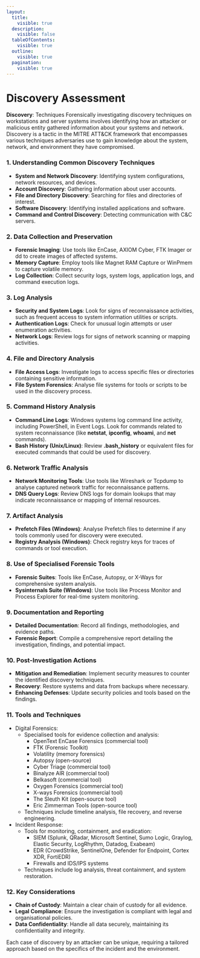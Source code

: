 ```yaml
---
layout:
  title:
    visible: true
  description:
    visible: false
  tableOfContents:
    visible: true
  outline:
    visible: true
  pagination:
    visible: true
---
```


# Discovery Assessment

**Discovery**: Techniques Forensically investigating discovery techniques on workstations and server systems involves identifying how an attacker or malicious entity gathered information about your systems and network. Discovery is a tactic in the MITRE ATT\&CK framework that encompasses various techniques adversaries use to gain knowledge about the system, network, and environment they have compromised.

### 1. Understanding Common Discovery Techniques

* **System and Network Discovery**: Identifying system configurations, network resources, and devices.
* **Account Discovery**: Gathering information about user accounts.
* **File and Directory Discovery**: Searching for files and directories of interest.
* **Software Discovery**: Identifying installed applications and software.
* **Command and Control Discovery**: Detecting communication with C\&C servers.

### 2. Data Collection and Preservation

* **Forensic Imaging**: Use tools like EnCase, AXIOM Cyber, FTK Imager or dd to create images of affected systems.
* **Memory Capture**: Employ tools like Magnet RAM Capture or WinPmem to capture volatile memory.
* **Log Collection**: Collect security logs, system logs, application logs, and command execution logs.

### 3. Log Analysis

* **Security and System Logs**: Look for signs of reconnaissance activities, such as frequent access to system information utilities or scripts.
* **Authentication Logs**: Check for unusual login attempts or user enumeration activities.
* **Network Logs**: Review logs for signs of network scanning or mapping activities.

### 4. File and Directory Analysis

* **File Access Logs**: Investigate logs to access specific files or directories containing sensitive information.
* **File System Forensics**: Analyse file systems for tools or scripts to be used in the discovery process.

### 5. Command History Analysis

* **Command Line Logs**: Windows systems log command line activity, including PowerShell, in Event Logs. Look for commands related to system reconnaissance (like **netstat**, **ipconfig**, **whoami**, and **net** commands).
* **Bash History (Unix/Linux)**: Review **.bash\_history** or equivalent files for executed commands that could be used for discovery.

### 6. Network Traffic Analysis

* **Network Monitoring Tools**: Use tools like Wireshark or Tcpdump to analyse captured network traffic for reconnaissance patterns.
* **DNS Query Logs**: Review DNS logs for domain lookups that may indicate reconnaissance or mapping of internal resources.

### 7. Artifact Analysis

* **Prefetch Files (Windows)**: Analyse Prefetch files to determine if any tools commonly used for discovery were executed.
* **Registry Analysis (Windows)**: Check registry keys for traces of commands or tool execution.

### 8. Use of Specialised Forensic Tools

* **Forensic Suites**: Tools like EnCase, Autopsy, or X-Ways for comprehensive system analysis.
* **Sysinternals Suite (Windows)**: Use tools like Process Monitor and Process Explorer for real-time system monitoring.

### 9. Documentation and Reporting

* **Detailed Documentation**: Record all findings, methodologies, and evidence paths.
* **Forensic Report**: Compile a comprehensive report detailing the investigation, findings, and potential impact.

### 10. Post-Investigation Actions

* **Mitigation and Remediation**: Implement security measures to counter the identified discovery techniques.
* **Recovery**: Restore systems and data from backups where necessary.
* **Enhancing Defenses**: Update security policies and tools based on the findings.

### **11.**  Tools and Techniques

* Digital Forensics:
  * Specialised tools for evidence collection and analysis:
    * OpenText EnCase Forensics (commercial tool)
    * FTK (Forensic Toolkit)
    * Volatility (memory forensics)
    * Autopsy (open-source)
    * Cyber Triage (commercial tool)
    * Binalyze AIR (commercial tool)
    * Belkasoft (commercial tool)
    * Oxygen Forensics (commercial tool)
    * X-ways Forensics (commercial tool)
    * The Sleuth Kit (open-source tool)
    * Eric Zimmerman Tools (open-source tool)
  * Techniques include timeline analysis, file recovery, and reverse engineering.
* Incident Response:
  * Tools for monitoring, containment, and eradication:
    * SIEM (Splunk, QRadar, Microsoft Sentinel, Sumo Logic, Graylog, Elastic Security, LogRhythm, Datadog, Exabeam)
    * EDR (CrowdStrike, SentinelOne, Defender for Endpoint, Cortex XDR, FortiEDR)
    * Firewalls and IDS/IPS systems
  * Techniques include log analysis, threat containment, and system restoration.

### **12. Key Considerations**

* **Chain of Custody**: Maintain a clear chain of custody for all evidence.
* **Legal Compliance**: Ensure the investigation is compliant with legal and organisational policies.
* **Data Confidentiality**: Handle all data securely, maintaining its confidentiality and integrity.

Each case of discovery by an attacker can be unique, requiring a tailored approach based on the specifics of the incident and the environment.
